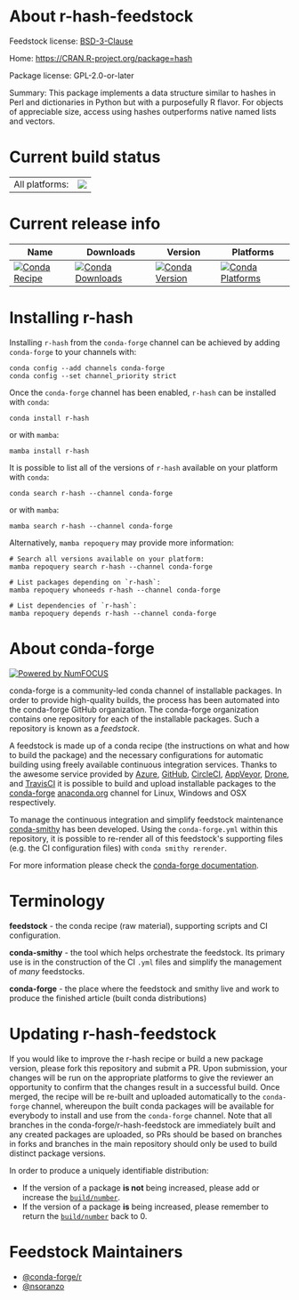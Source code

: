 About r-hash-feedstock
======================

Feedstock license: [BSD-3-Clause](https://github.com/conda-forge/r-hash-feedstock/blob/main/LICENSE.txt)

Home: https://CRAN.R-project.org/package=hash

Package license: GPL-2.0-or-later

Summary: This package implements a data structure similar to hashes in Perl and dictionaries in Python but with a purposefully R flavor.  For objects of appreciable size, access using hashes outperforms native named lists and vectors.

Current build status
====================


<table><tr><td>All platforms:</td>
    <td>
      <a href="https://dev.azure.com/conda-forge/feedstock-builds/_build/latest?definitionId=1228&branchName=main">
        <img src="https://dev.azure.com/conda-forge/feedstock-builds/_apis/build/status/r-hash-feedstock?branchName=main">
      </a>
    </td>
  </tr>
</table>

Current release info
====================

| Name | Downloads | Version | Platforms |
| --- | --- | --- | --- |
| [![Conda Recipe](https://img.shields.io/badge/recipe-r--hash-green.svg)](https://anaconda.org/conda-forge/r-hash) | [![Conda Downloads](https://img.shields.io/conda/dn/conda-forge/r-hash.svg)](https://anaconda.org/conda-forge/r-hash) | [![Conda Version](https://img.shields.io/conda/vn/conda-forge/r-hash.svg)](https://anaconda.org/conda-forge/r-hash) | [![Conda Platforms](https://img.shields.io/conda/pn/conda-forge/r-hash.svg)](https://anaconda.org/conda-forge/r-hash) |

Installing r-hash
=================

Installing `r-hash` from the `conda-forge` channel can be achieved by adding `conda-forge` to your channels with:

```
conda config --add channels conda-forge
conda config --set channel_priority strict
```

Once the `conda-forge` channel has been enabled, `r-hash` can be installed with `conda`:

```
conda install r-hash
```

or with `mamba`:

```
mamba install r-hash
```

It is possible to list all of the versions of `r-hash` available on your platform with `conda`:

```
conda search r-hash --channel conda-forge
```

or with `mamba`:

```
mamba search r-hash --channel conda-forge
```

Alternatively, `mamba repoquery` may provide more information:

```
# Search all versions available on your platform:
mamba repoquery search r-hash --channel conda-forge

# List packages depending on `r-hash`:
mamba repoquery whoneeds r-hash --channel conda-forge

# List dependencies of `r-hash`:
mamba repoquery depends r-hash --channel conda-forge
```


About conda-forge
=================

[![Powered by
NumFOCUS](https://img.shields.io/badge/powered%20by-NumFOCUS-orange.svg?style=flat&colorA=E1523D&colorB=007D8A)](https://numfocus.org)

conda-forge is a community-led conda channel of installable packages.
In order to provide high-quality builds, the process has been automated into the
conda-forge GitHub organization. The conda-forge organization contains one repository
for each of the installable packages. Such a repository is known as a *feedstock*.

A feedstock is made up of a conda recipe (the instructions on what and how to build
the package) and the necessary configurations for automatic building using freely
available continuous integration services. Thanks to the awesome service provided by
[Azure](https://azure.microsoft.com/en-us/services/devops/), [GitHub](https://github.com/),
[CircleCI](https://circleci.com/), [AppVeyor](https://www.appveyor.com/),
[Drone](https://cloud.drone.io/welcome), and [TravisCI](https://travis-ci.com/)
it is possible to build and upload installable packages to the
[conda-forge](https://anaconda.org/conda-forge) [anaconda.org](https://anaconda.org/)
channel for Linux, Windows and OSX respectively.

To manage the continuous integration and simplify feedstock maintenance
[conda-smithy](https://github.com/conda-forge/conda-smithy) has been developed.
Using the ``conda-forge.yml`` within this repository, it is possible to re-render all of
this feedstock's supporting files (e.g. the CI configuration files) with ``conda smithy rerender``.

For more information please check the [conda-forge documentation](https://conda-forge.org/docs/).

Terminology
===========

**feedstock** - the conda recipe (raw material), supporting scripts and CI configuration.

**conda-smithy** - the tool which helps orchestrate the feedstock.
                   Its primary use is in the construction of the CI ``.yml`` files
                   and simplify the management of *many* feedstocks.

**conda-forge** - the place where the feedstock and smithy live and work to
                  produce the finished article (built conda distributions)


Updating r-hash-feedstock
=========================

If you would like to improve the r-hash recipe or build a new
package version, please fork this repository and submit a PR. Upon submission,
your changes will be run on the appropriate platforms to give the reviewer an
opportunity to confirm that the changes result in a successful build. Once
merged, the recipe will be re-built and uploaded automatically to the
`conda-forge` channel, whereupon the built conda packages will be available for
everybody to install and use from the `conda-forge` channel.
Note that all branches in the conda-forge/r-hash-feedstock are
immediately built and any created packages are uploaded, so PRs should be based
on branches in forks and branches in the main repository should only be used to
build distinct package versions.

In order to produce a uniquely identifiable distribution:
 * If the version of a package **is not** being increased, please add or increase
   the [``build/number``](https://docs.conda.io/projects/conda-build/en/latest/resources/define-metadata.html#build-number-and-string).
 * If the version of a package **is** being increased, please remember to return
   the [``build/number``](https://docs.conda.io/projects/conda-build/en/latest/resources/define-metadata.html#build-number-and-string)
   back to 0.

Feedstock Maintainers
=====================

* [@conda-forge/r](https://github.com/conda-forge/r/)
* [@nsoranzo](https://github.com/nsoranzo/)

